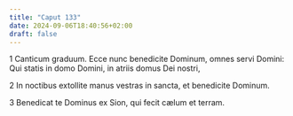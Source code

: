 ```yaml
---
title: "Caput 133"
date: 2024-09-06T18:40:56+02:00
draft: false
---
```




1 Canticum graduum. Ecce nunc benedicite Dominum, omnes servi Domini: Qui statis in domo Domini, in atriis domus Dei nostri,

2 In noctibus extollite manus vestras in sancta, et benedicite Dominum.

3 Benedicat te Dominus ex Sion, qui fecit cælum et terram.

